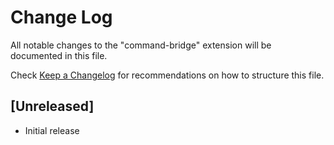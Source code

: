 # Change Log

All notable changes to the "command-bridge" extension will be documented in this file.

Check [Keep a Changelog](http://keepachangelog.com/) for recommendations on how to structure this file.

## [Unreleased]

- Initial release